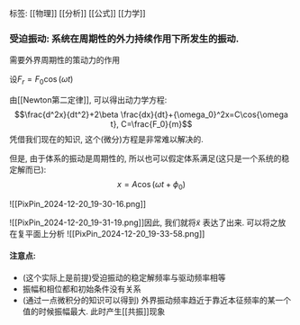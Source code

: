 标签: [[物理]] [[分析]] [[公式]] [[力学]]
### 受迫振动: 系统在周期性的外力持续作用下所发生的振动. 

需要外界周期性的策动力的作用

设$F_r=F_0\cos(\omega t)$

由[[Newton第二定律]], 可以得出动力学方程: 
$$\frac{d^2x}{dt^2}+2\beta \frac{dx}{dt}+{\omega_0}^2x=C\cos{\omega t}, C=\frac{F_0}{m}$$
凭借我们现在的知识, 这个(微分)方程是非常难以解决的. 

但是, 由于体系的振动是周期性的, 所以也可以假定体系满足(这只是一个系统的稳定解而已): 
$$x=A\cos(\omega t+\phi_0)$$

![[PixPin_2024-12-20_19-30-16.png]]

![[PixPin_2024-12-20_19-31-19.png]]因此, 我们就将$\tilde x$ 表达了出来. 可以将之放在复平面上分析
![[PixPin_2024-12-20_19-33-58.png]]

#### 注意点: 

+ (这个实际上是前提)受迫振动的稳定解频率与驱动频率相等
+ 振幅和相位都和初始条件没有关系
+ (通过一点微积分的知识可以得到) 外界振动频率趋近于靠近本征频率的某一个值的时候振幅最大. 此时产生[[共振]]现象
